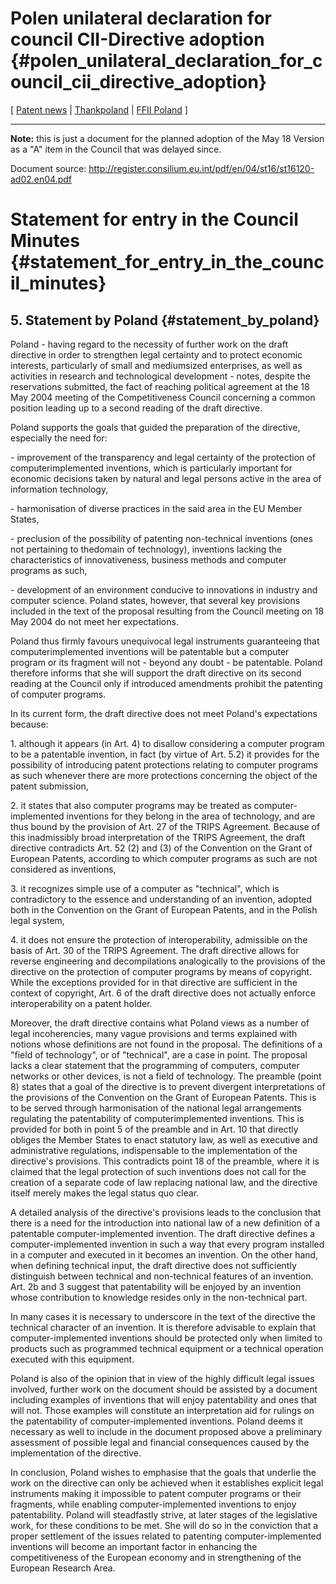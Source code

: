 # Polen unilateral declaration for council CII-Directive adoption {#polen_unilateral_declaration_for_council_cii_directive_adoption}

\[ [ Patent news](SwpatcninoEn "wikilink") \|
[Thankpoland](http://www.thankpoland.info "wikilink") \| [FFII
Poland](http://www.ffii.org.pl "wikilink") \]

------------------------------------------------------------------------

**Note:** this is just a document for the planned adoption of the May 18
Version as a \"A\" item in the Council that was delayed since.

Document source:
<http://register.consilium.eu.int/pdf/en/04/st16/st16120-ad02.en04.pdf>

# Statement for entry in the Council Minutes {#statement_for_entry_in_the_council_minutes}

## 5. Statement by Poland {#statement_by_poland}

Poland - having regard to the necessity of further work on the draft
directive in order to strengthen legal certainty and to protect economic
interests, particularly of small and mediumsized enterprises, as well as
activities in research and technological development - notes, despite
the reservations submitted, the fact of reaching political agreement at
the 18 May 2004 meeting of the Competitiveness Council concerning a
common position leading up to a second reading of the draft directive.

Poland supports the goals that guided the preparation of the directive,
especially the need for:

\- improvement of the transparency and legal certainty of the protection
of computerimplemented inventions, which is particularly important for
economic decisions taken by natural and legal persons active in the area
of information technology,

\- harmonisation of diverse practices in the said area in the EU Member
States,

\- preclusion of the possibility of patenting non-technical inventions
(ones not pertaining to thedomain of technology), inventions lacking the
characteristics of innovativeness, business methods and computer
programs as such,

\- development of an environment conducive to innovations in industry
and computer science. Poland states, however, that several key
provisions included in the text of the proposal resulting from the
Council meeting on 18 May 2004 do not meet her expectations.

Poland thus firmly favours unequivocal legal instruments guaranteeing
that computerimplemented inventions will be patentable but a computer
program or its fragment will not - beyond any doubt - be patentable.
Poland therefore informs that she will support the draft directive on
its second reading at the Council only if introduced amendments prohibit
the patenting of computer programs.

In its current form, the draft directive does not meet Poland's
expectations because:

1\. although it appears (in Art. 4) to disallow considering a computer
program to be a patentable invention, in fact (by virtue of Art. 5.2) it
provides for the possibility of introducing patent protections relating
to computer programs as such whenever there are more protections
concerning the object of the patent submission,

2\. it states that also computer programs may be treated as
computer-implemented inventions for they belong in the area of
technology, and are thus bound by the provision of Art. 27 of the TRIPS
Agreement. Because of this inadmissibly broad interpretation of the
TRIPS Agreement, the draft directive contradicts Art. 52 (2) and (3) of
the Convention on the Grant of European Patents, according to which
computer programs as such are not considered as inventions,

3\. it recognizes simple use of a computer as \"technical\", which is
contradictory to the essence and understanding of an invention, adopted
both in the Convention on the Grant of European Patents, and in the
Polish legal system,

4\. it does not ensure the protection of interoperability, admissible on
the basis of Art. 30 of the TRIPS Agreement. The draft directive allows
for reverse engineering and decompilations analogically to the
provisions of the directive on the protection of computer programs by
means of copyright. While the exceptions provided for in that directive
are sufficient in the context of copyright, Art. 6 of the draft
directive does not actually enforce interoperability on a patent holder.

Moreover, the draft directive contains what Poland views as a number of
legal incoherencies, many vague provisions and terms explained with
notions whose definitions are not found in the proposal. The definitions
of a \"field of technology\", or of \"technical\", are a case in point.
The proposal lacks a clear statement that the programming of computers,
computer networks or other devices, is not a field of technology. The
preamble (point 8) states that a goal of the directive is to prevent
divergent interpretations of the provisions of the Convention on the
Grant of European Patents. This is to be served through harmonisation of
the national legal arrangements regulating the patentability of
computerimplemented inventions. This is provided for both in point 5 of
the preamble and in Art. 10 that directly obliges the Member States to
enact statutory law, as well as executive and administrative
regulations, indispensable to the implementation of the directive's
provisions. This contradicts point 18 of the preamble, where it is
claimed that the legal protection of such inventions does not call for
the creation of a separate code of law replacing national law, and the
directive itself merely makes the legal status quo clear.

A detailed analysis of the directive's provisions leads to the
conclusion that there is a need for the introduction into national law
of a new definition of a patentable computer-implemented invention. The
draft directive defines a computer-implemented invention in such a way
that every program installed in a computer and executed in it becomes an
invention. On the other hand, when defining technical input, the draft
directive does not sufficiently distinguish between technical and
non-technical features of an invention. Art. 2b and 3 suggest that
patentability will be enjoyed by an invention whose contribution to
knowledge resides only in the non-technical part.

In many cases it is necessary to underscore in the text of the directive
the technical character of an invention. It is therefore advisable to
explain that computer-implemented inventions should be protected only
when limited to products such as programmed technical equipment or a
technical operation executed with this equipment.

Poland is also of the opinion that in view of the highly difficult legal
issues involved, further work on the document should be assisted by a
document including examples of inventions that will enjoy patentability
and ones that will not. Those examples will constitute an interpretation
aid for rulings on the patentability of computer-implemented inventions.
Poland deems it necessary as well to include in the document proposed
above a preliminary assessment of possible legal and financial
consequences caused by the implementation of the directive.

In conclusion, Poland wishes to emphasise that the goals that underlie
the work on the directive can only be achieved when it establishes
explicit legal instruments making it impossible to patent computer
programs or their fragments, while enabling computer-implemented
inventions to enjoy patentability. Poland will steadfastly strive, at
later stages of the legislative work, for these conditions to be met.
She will do so in the conviction that a proper settlement of the issues
related to patenting computer-implemented inventions will become an
important factor in enhancing the competitiveness of the European
economy and in strengthening of the European Research Area.
